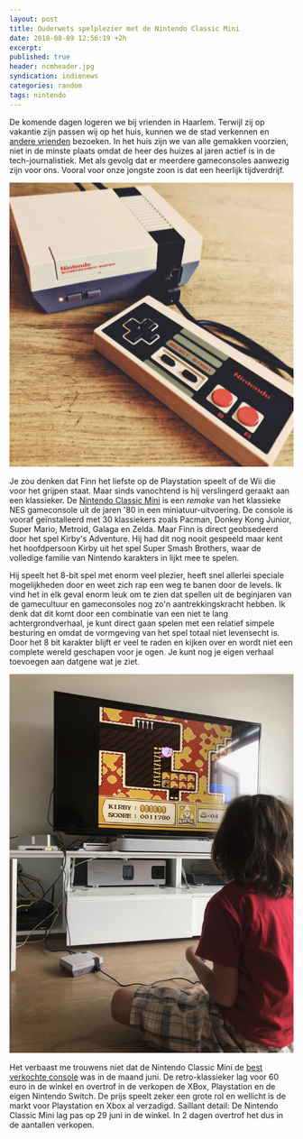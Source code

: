 ```yaml
---
layout: post
title: Ouderwets spelplezier met de Nintendo Classic Mini
date: 2018-08-09 12:56:19 +2h
excerpt:
published: true
header: ncmheader.jpg
syndication: indienews
categories: random
tags: nintendo
---
```

De komende dagen logeren we bij vrienden in Haarlem. Terwijl zij op vakantie zijn passen wij op het huis, kunnen we de stad verkennen en [andere vrienden](https://okgo.nl) bezoeken. In het huis zijn we van alle gemakken voorzien, niet in de minste plaats omdat de heer des huizes al jaren actief is in de tech-journalistiek. Met als gevolg dat er meerdere gameconsoles aanwezig zijn voor ons. Vooral voor onze jongste zoon is dat een heerlijk tijdverdrijf. 

![](/images/ncmini.jpg)

Je zou denken dat Finn het liefste op de Playstation speelt of de Wii die voor het grijpen staat. Maar sinds vanochtend is hij verslingerd geraakt aan een klassieker. De [Nintendo Classic Mini](https://www.nintendo.nl/Divers/Nintendo-Classic-Mini-Nintendo-Entertainment-System/Nintendo-Classic-Mini-Nintendo-Entertainment-System-1124287.html) is een _remake_ van het klassieke NES gameconsole uit de jaren '80 in een miniatuur-uitvoering. De console is vooraf geïnstalleerd met 30 klassiekers zoals Pacman, Donkey Kong Junior, Super Mario, Metroid, Galaga en Zelda. Maar Finn is direct geobsedeerd door het spel Kirby's Adventure. Hij had dit nog nooit gespeeld maar kent het hoofdpersoon Kirby uit het spel Super Smash Brothers, waar de volledige familie van Nintendo karakters in lijkt mee te spelen. 

Hij speelt het 8-bit spel met enorm veel plezier, heeft snel allerlei speciale mogelijkheden door en weet zich rap een weg te banen door de levels. Ik vind het in elk geval enorm leuk om te zien dat spellen uit de beginjaren van de gamecultuur en gameconsoles nog zo'n aantrekkingskracht hebben. Ik denk dat dit komt door een combinatie van een niet te lang achtergrondverhaal, je kunt direct gaan spelen met een relatief simpele besturing en omdat de vormgeving van het spel totaal niet levensecht is. Door het 8 bit karakter blijft er veel te raden en kijken over en wordt niet een complete wereld geschapen voor je ogen. Je kunt nog je eigen verhaal toevoegen aan datgene wat je ziet. 

![](/images/ncmfinn.jpg)

Het verbaast me trouwens niet dat de Nintendo Classic Mini de [best verkochte console](https://www.theverge.com/2018/8/2/17642236/nes-classic-npd-sales-data-june-2018) was in de maand juni. De retro-klassieker lag voor 60 euro in de winkel en overtrof in de verkopen de XBox, Playstation en de eigen Nintendo Switch. De prijs speelt zeker een grote rol en wellicht is de markt voor Playstation en Xbox al verzadigd. Saillant detail: De Nintendo Classic Mini lag pas op 29 juni in de winkel. In 2 dagen overtrof het dus in de aantallen verkopen. 